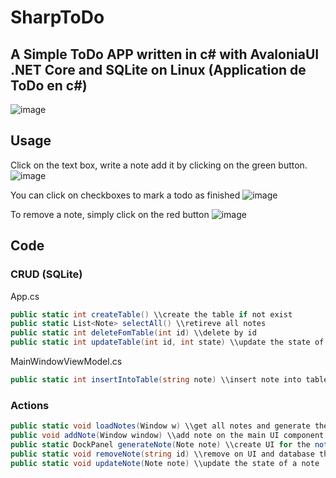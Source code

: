 # SharpToDo

## A Simple ToDo APP written in c# with AvaloniaUI .NET Core and SQLite on Linux (Application de ToDo en c#)
![image](https://user-images.githubusercontent.com/56622131/152974016-7557266a-8cf5-4a7a-b7fc-1c0f9897fcd2.png)

## Usage 
Click on the text box, write a note add it by clicking on the green button.
![image](https://user-images.githubusercontent.com/56622131/152974445-d1f76625-9878-424c-b0df-335b2fd4c252.png)

You can click on checkboxes to mark a todo as finished
![image](https://user-images.githubusercontent.com/56622131/152974512-60592528-72a8-43a2-930f-b63035d7290e.png)

To remove a note, simply click on the red button
![image](https://user-images.githubusercontent.com/56622131/152974610-dc951a25-94b7-4cf1-9dc0-27e7d3dcfbf2.png)


## Code

### CRUD (SQLite)

App.cs
```csharp
public static int createTable() \\create the table if not exist
public static List<Note> selectAll() \\retireve all notes
public static int deleteFomTable(int id) \\delete by id
public static int updateTable(int id, int state) \\update the state of an element

```
MainWindowViewModel.cs
```csharp
public static int insertIntoTable(string note) \\insert note into table
```

### Actions
```csharp
public static void loadNotes(Window w) \\get all notes and generate them with addNote
public void addNote(Window window) \\add note on the main UI component with note generate by generateNote
public static DockPanel generateNote(Note note) \\create UI for the note (deletebtn, checkbox state and text)
public static void removeNote(string id) \\remove on UI and database then refresh window
public static void updateNote(Note note) \\update the state of a note
```
